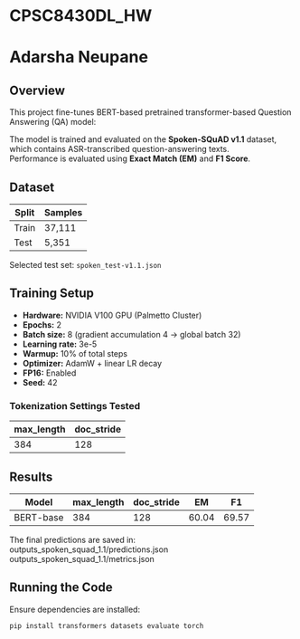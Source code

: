 # CPSC8430DL_HW
# Adarsha Neupane


## Overview
This project fine-tunes BERT-based pretrained transformer-based Question Answering (QA) model:


The model is trained and evaluated on the **Spoken-SQuAD v1.1** dataset, which contains ASR-transcribed question-answering texts.  
Performance is evaluated using **Exact Match (EM)** and **F1 Score**.


## Dataset

| Split | Samples |
|-------|---------|
| Train | 37,111  |
| Test  | 5,351   |

Selected test set: `spoken_test-v1.1.json`  


## Training Setup

- **Hardware:** NVIDIA V100 GPU (Palmetto Cluster)
- **Epochs:** 2  
- **Batch size:** 8 (gradient accumulation 4 → global batch 32)
- **Learning rate:** 3e-5
- **Warmup:** 10% of total steps
- **Optimizer:** AdamW + linear LR decay
- **FP16:** Enabled  
- **Seed:** 42

### Tokenization Settings Tested
| max_length | doc_stride |
|-----------|------------|
| 384 | 128 |


## Results

| Model | max_length | doc_stride | EM | F1 |
|-------|------------|------------|----|----|
| BERT-base | 384 | 128 |  60.04 | 69.57 |

The final predictions are saved in:
outputs_spoken_squad_1.1/predictions.json
outputs_spoken_squad_1.1/metrics.json

## Running the Code

Ensure dependencies are installed:
```bash
pip install transformers datasets evaluate torch